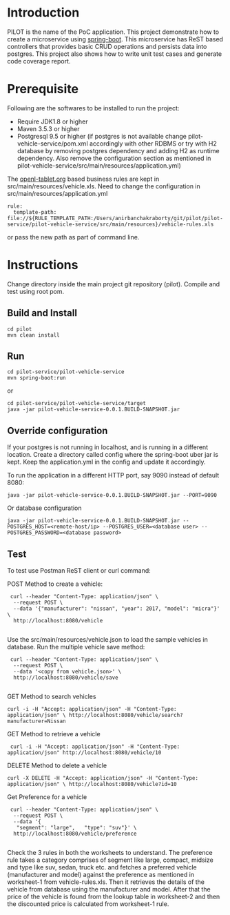 # Introduction
PILOT is the name of the PoC application. This project demonstrate how to create a microservice using [spring-boot](https://projects.spring.io/spring-boot/). This microservice has ReST based controllers that provides basic CRUD operations and persists data into postgres. This project also shows how to write unit test cases and generate code coverage report.

# Prerequisite
Following are the softwares to be installed to run the project:
* Require JDK1.8 or higher
* Maven 3.5.3 or higher
* Postgresql 9.5 or higher (if postgres is not available change pilot-vehicle-service/pom.xml accordingly with other RDBMS or try with H2 database by removing postgres dependency and adding H2 as runtime dependency. Also remove the configuration section as mentioned in pilot-vehicle-service/src/main/resources/application.yml)

The [openl-tablet.org](openl-tablet.org) based business rules are kept in src/main/resources/vehicle.xls. Need to change the configuration in src/main/resources/application.yml

```
rule:
  template-path: file://${RULE_TEMPLATE_PATH:/Users/anirbanchakraborty/git/pilot/pilot-service/pilot-vehicle-service/src/main/resources}/vehicle-rules.xls
```

or pass the new path as part of command line.

# Instructions

Change directory inside the main project git repository (pilot). Compile and test using root pom.


## Build and Install
```
cd pilot
mvn clean install
```

## Run
```
cd pilot-service/pilot-vehicle-service
mvn spring-boot:run
```

or

```
cd pilot-service/pilot-vehicle-service/target
java -jar pilot-vehicle-service-0.0.1.BUILD-SNAPSHOT.jar
```

## Override configuration
If your postgres is not running in localhost, and is running in a different location. Create a directory called config where the spring-boot uber jar is kept. Keep the application.yml in the config and update it accordingly.


To run the application in a different HTTP port, say 9090 instead of default 8080:

``` 
java -jar pilot-vehicle-service-0.0.1.BUILD-SNAPSHOT.jar --PORT=9090
```

Or database configuration
``` 
java -jar pilot-vehicle-service-0.0.1.BUILD-SNAPSHOT.jar --POSTGRES_HOST=<remote-host/ip> --POSTGRES_USER=<database user> --POSTGRES_PASSWORD=<database password>
```

## Test
To test use Postman ReST client or curl command:


POST Method to create a vehicle:

```
 curl --header "Content-Type: application/json" \
  --request POST \
  --data '{"manufacturer": "nissan", "year": 2017, "model": "micra"}' \
  http://localhost:8080/vehicle
 
```
Use the src/main/resources/vehicle.json to load the sample vehicles in database. Run the multiple vehicle save method:
```
 curl --header "Content-Type: application/json" \
  --request POST \
  --data '<copy from vehicle.json>' \
  http://localhost:8080/vehicle/save
 
```

GET Method to search vehicles

```
curl -i -H "Accept: application/json" -H "Content-Type: application/json" \ http://localhost:8080/vehicle/search?manufacturer=Nissan
```

GET Method to retrieve a vehicle

```
 curl -i -H "Accept: application/json" -H "Content-Type: application/json" http://localhost:8080/vehicle/10
```

DELETE Method to delete a vehicle

```
curl -X DELETE -H "Accept: application/json" -H "Content-Type: application/json" \ http://localhost:8080/vehicle?id=10

```

Get Preference for a vehicle

```
 curl --header "Content-Type: application/json" \
  --request POST \
  --data '{
   "segment": "large",   "type": "suv"}' \
  http://localhost:8080/vehicle/preference
 
```
Check the 3 rules in both the worksheets to understand. The preference rule takes a category comprises of segment like large, compact, midsize and type like suv, sedan, truck etc. and fetches a preferred vehicle (manufacturer and model) against the preference as mentioned in worksheet-1 from vehicle-rules.xls. Then it retrieves the details of the vehicle from database using the manufacturer and model. After that the price of the vehicle is found from the lookup table in worksheet-2 and then the discounted price is calculated from worksheet-1 rule.





